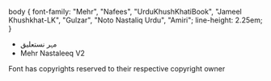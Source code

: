 <!-- /* CSS Aplly / Available Fonts Name, you can use any fonts  */ -->
body {
    font-family: "Mehr", "Nafees", "UrduKhushKhatiBook", "Jameel Khushkhat-LK", "Gulzar", "Noto Nastaliq Urdu", "Amiri";
   line-height: 2.25em;
}

* مہر نستعلیق
* Mehr Nastaleeq V2

Font has copyrights reserved to their respective copyright owner